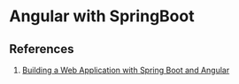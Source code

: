 # Angular with SpringBoot

## References

1. [Building a Web Application with Spring Boot and Angular](https://www.baeldung.com/spring-boot-angular-web)

